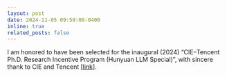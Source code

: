 ```yaml
---
layout: post
date: 2024-11-05 09:59:00-0400
inline: true
related_posts: false
---
```

I am honored to have been selected for the inaugural (2024) “CIE–Tencent Ph.D. Research Incentive Program (Hunyuan LLM Special)”, with sincere thank to CIE and Tencent [[link]](https://www.cie.org.cn/list_43/13926.html).